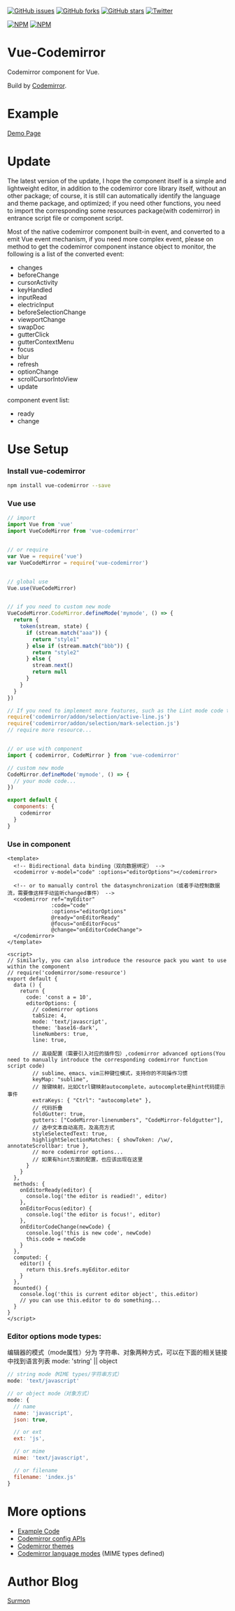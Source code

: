 [![GitHub issues](https://img.shields.io/github/issues/surmon-china/vue-codemirror.svg?style=flat-square)](https://github.com/surmon-china/vue-codemirror/issues)
[![GitHub forks](https://img.shields.io/github/forks/surmon-china/vue-codemirror.svg?style=flat-square)](https://github.com/surmon-china/vue-codemirror/network)
[![GitHub stars](https://img.shields.io/github/stars/surmon-china/vue-codemirror.svg?style=flat-square)](https://github.com/surmon-china/vue-codemirror/stargazers)
[![Twitter](https://img.shields.io/twitter/url/https/github.com/surmon-china/vue-codemirror.svg?style=flat-square)](https://twitter.com/intent/tweet?url=https://github.com/surmon-china/vue-codemirror)

[![NPM](https://nodei.co/npm/vue-codemirror.png?downloads=true&downloadRank=true&stars=true)](https://nodei.co/npm/vue-codemirror/)
[![NPM](https://nodei.co/npm-dl/vue-codemirror.png?months=9&height=3)](https://nodei.co/npm/vue-codemirror/)


# Vue-Codemirror
Codemirror component for Vue.

Build by [Codemirror](http://codemirror.net/).

# Example

[Demo Page](https://surmon-china.github.io/vue-codemirror)

# Update
The latest version of the update, I hope the component itself is a simple and lightweight editor, in addition to the codemirror core library itself, without an other package; of course, it is still can automatically identify the language and theme package, and optimized; if you need other functions, you need to import the corresponding some resources package(with codemirror) in entrance script file or component script.

Most of the native codemirror component built-in event, and converted to a emit Vue event mechanism, if you need more complex event, please on method to get the codemirror component instance object to monitor, the following is a list of the converted event:
- changes
- beforeChange
- cursorActivity
- keyHandled
- inputRead
- electricInput
- beforeSelectionChange
- viewportChange
- swapDoc
- gutterClick
- gutterContextMenu
- focus
- blur
- refresh
- optionChange
- scrollCursorIntoView
- update

component event list:
- ready
- change

# Use Setup


### Install vue-codemirror

``` bash
npm install vue-codemirror --save
```

### Vue use

``` javascript
// import
import Vue from 'vue'
import VueCodeMirror from 'vue-codemirror'


// or require
var Vue = require('vue')
var VueCodeMirror = require('vue-codemirror')


// global use
Vue.use(VueCodeMirror)


// if you need to custom new mode
VueCodeMirror.CodeMirror.defineMode('mymode', () => {
  return {
    token(stream, state) {
      if (stream.match("aaa")) {
        return "style1"
      } else if (stream.match("bbb")) {
        return "style2"
      } else {
        stream.next()
        return null
      }
    }
  }
})

// If you need to implement more features, such as the Lint mode code tip, you need to introduce a package that you will be relying on before the Vue program is instantiated, such as:
require('codemirror/addon/selection/active-line.js')
require('codemirror/addon/selection/mark-selection.js')
// require more resource...


// or use with component
import { codemirror, CodeMirror } from 'vue-codemirror'

// custom new mode
CodeMirror.defineMode('mymode', () => {
  // your mode code...
})

export default {
  components: {
    codemirror
  }
}
```


### Use in component

``` vue
<template>
  <!-- Bidirectional data binding（双向数据绑定） -->
  <codemirror v-model="code" :options="editorOptions"></codemirror>

  <!-- or to manually control the datasynchronization（或者手动控制数据流，需要像这样手动监听changed事件） -->
  <codemirror ref="myEditor"
              :code="code" 
              :options="editorOptions"
              @ready="onEditorReady"
              @focus="onEditorFocus"
              @change="onEditorCodeChange">
  </codemirror>
</template>

<script>
// Similarly, you can also introduce the resource pack you want to use within the component
// require('codemirror/some-resource')
export default {
  data () {
    return {
      code: 'const a = 10',
      editorOptions: {
        // codemirror options
        tabSize: 4,
        mode: 'text/javascript',
        theme: 'base16-dark',
        lineNumbers: true,
        line: true,

        // 高级配置（需要引入对应的插件包）,codemirror advanced options(You need to manually introduce the corresponding codemirror function script code)
        // sublime、emacs、vim三种键位模式，支持你的不同操作习惯
        keyMap: "sublime",
        // 按键映射，比如Ctrl键映射autocomplete，autocomplete是hint代码提示事件
        extraKeys: { "Ctrl": "autocomplete" },
        // 代码折叠
        foldGutter: true,
        gutters: ["CodeMirror-linenumbers", "CodeMirror-foldgutter"],
        // 选中文本自动高亮，及高亮方式
        styleSelectedText: true,
        highlightSelectionMatches: { showToken: /\w/, annotateScrollbar: true },
        // more codemirror options...
        // 如果有hint方面的配置，也应该出现在这里
      }
    }
  },
  methods: {
    onEditorReady(editor) {
      console.log('the editor is readied!', editor)
    },
    onEditorFocus(editor) {
      console.log('the editor is focus!', editor)
    },
    onEditorCodeChange(newCode) {
      console.log('this is new code', newCode)
      this.code = newCode
    }
  },
  computed: {
    editor() {
      return this.$refs.myEditor.editor
    }
  },
  mounted() {
    console.log('this is current editor object', this.editor)
    // you can use this.editor to do something...
  }
}
</script>
```

### Editor options mode types:
编辑器的模式（mode属性）分为 字符串、对象两种方式，可以在下面的相关链接中找到语言列表
mode: 'string' || object

``` javascript
// string mode（MIME types/字符串方式）
mode: 'text/javascript'

// or object mode（对象方式）
mode: {
  // name
  name: 'javascript',
  json: true,

  // or ext
  ext: 'js',

  // or mime
  mime: 'text/javascript',

  // or filename
  filename: 'index.js'
}
```

# More options

- [Example Code](https://github.com/surmon-china/vue-codemirror/tree/master/examples)
- [Codemirror config APIs](http://codemirror.net/doc/manual.html#config)
- [Codemirror themes](http://codemirror.net/demo/theme.html)
- [Codemirror language modes](http://codemirror.net/mode/) (MIME types defined)


# Author Blog
[Surmon](https://surmon.me)
